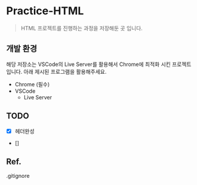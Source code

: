 # Practice-HTML

> HTML 프로젝트를 진행하는 과정을 저장해둔 곳 입니다.

##  개발 환경

해당 저장소는 VSCode의 Live Server를 활용해서 Chrome에 최적화 시킨 프로젝트 입니다. 아래 제시된 프로그램을 활용해주세요.

- Chrome (필수)
- VSCode
    - Live Server

## TODO
- [x] 헤더완성
- []

## Ref.
.gitignore